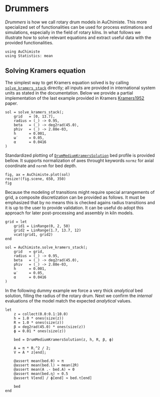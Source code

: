 # Drummers

*Drummers* is how we call rotary drum models in AuChimiste. This more specialized set of functionalities can be used for process estimations and simulations, especially in the field of rotary kilns. In what follows we illustrate how to solve relevant equations and extract useful data with the provided functionalities.

```@setup getting-started-1
using AuChimiste
using Statistics: mean
```

## Solving Kramers equation

The simplest way to get Kramers equation solved is by calling [`solve_kramers_stack`](@ref) directly; all inputs are provided in international system units as stated in the documentation. Below we provide a partial implementation of the last example provided in Kramers [Kramers1952](@cite) paper.

```@example getting-started-1
sol = solve_kramers_stack(;
    grid   = [0, 13.7],
    radius = (_) -> 0.95,
    beta   = (_) -> deg2rad(45.0),
    phiv   = (_) -> 2.88e-03,
    h      = 0.001,
    ω̇      = 0.05,
    α      = 0.0416
)
```

Standardized plotting of [`DrumMediumKramersSolution`](@ref) bed profile is provided bellow. It supports normalization of axes throught keywords `normz` for axial coordinate and `normh` for bed depth.

```@example getting-started-1
fig, ax = AuChimiste.plot(sol)
resize!(fig.scene, 650, 350)
fig
```

Because the modeling of transitions might require special arrangements of grid, a composite discretization can be provided as follows. It must be emphasized that by no means this is checked agains radius transitions and it is up to the user to provide validation. It can be useful do adopt this approach for later post-processing and assembly in kiln models.

```@example getting-started-1
grid = let
    grid1 = LinRange(0, 2, 50)
    grid2 = LinRange(1.7, 13.7, 12)
    vcat(grid1, grid2)
end

sol = AuChimiste.solve_kramers_stack(;
    grid   = grid,
    radius = (_) -> 0.95,
    beta   = (_) -> deg2rad(45.0),
    phiv   = (_) -> 2.88e-03,
    h      = 0.001,
    ω̇      = 0.05,
    α      = 0.0416
)
```

In the following dummy example we force a very thick *analytical* bed solution, filling the radius of the rotary drum. Next we confirm the *internal* evaluations of the model match the expected *analytical* values.

```@example getting-started-1
let
    z = collect(0.0:0.1:10.0)
    h = 1.0 * ones(size(z))
    R = 1.0 * ones(size(z))
    β = deg2rad(45.0) * ones(size(z))
    ϕ = 0.01 * ones(size(z))
    
    bed = DrumMediumKramersSolution(z, h, R, β, ϕ)

    A = π * R.^2 / 2;
    V = A * z[end];

    @assert mean(bed.θ) ≈ π
    @assert mean(bed.l) ≈ mean(2R)
    @assert mean(A .- bed.A) ≈ 0
    @assert mean(bed.η) ≈ 0.5
    @assert V[end] / ϕ[end] ≈ bed.τ[end]

    bed
end
```
